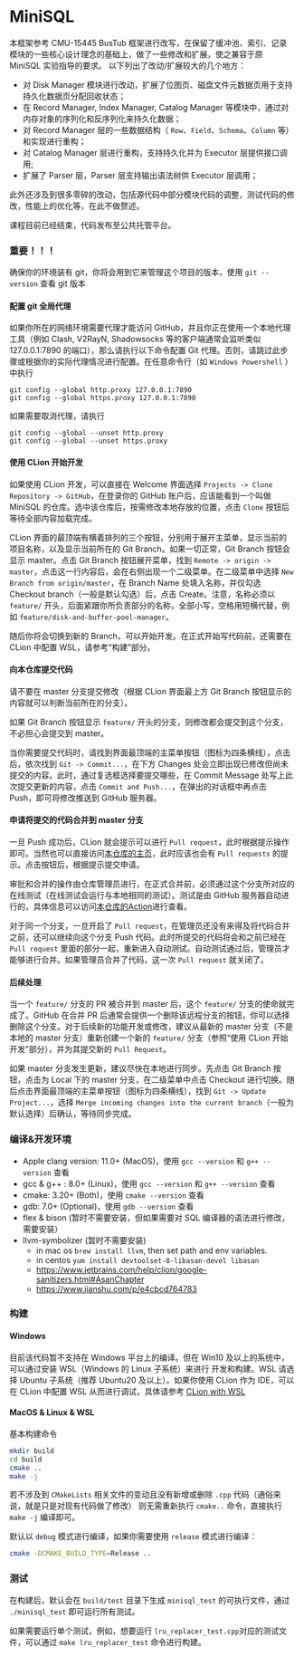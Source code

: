 # MiniSQL


本框架参考 CMU-15445 BusTub 框架进行改写，在保留了缓冲池、索引、记录模块的一些核心设计理念的基础上，做了一些修改和扩展，使之兼容于原 MiniSQL 实验指导的要求。
以下列出了改动/扩展较大的几个地方：

- 对 Disk Manager 模块进行改动，扩展了位图页、磁盘文件元数据页用于支持持久化数据页分配回收状态；
- 在 Record Manager, Index Manager, Catalog Manager 等模块中，通过对内存对象的序列化和反序列化来持久化数据；
- 对 Record Manager 层的一些数据结构（ `Row`、`Field`、`Schema`、`Column` 等）和实现进行重构；
- 对 Catalog Manager 层进行重构，支持持久化并为 Executor 层提供接口调用;
- 扩展了 Parser 层，Parser 层支持输出语法树供 Executor 层调用；

此外还涉及到很多零碎的改动，包括源代码中部分模块代码的调整，测试代码的修改，性能上的优化等，在此不做赘述。


课程目前已经结束，代码发布至公共托管平台。

### 重要！！！

确保你的环境装有 git，你将会用到它来管理这个项目的版本，使用 `git --version` 查看 git 版本

#### 配置 git 全局代理

如果你所在的网络环境需要代理才能访问 GitHub，并且你正在使用一个本地代理工具（例如 Clash, V2RayN, Shadowsocks 等的客户端通常会监听类似 127.0.0.1:7890 的端口），那么请执行以下命令配置 Git 代理。否则，请跳过此步骤或根据你的实际代理情况进行配置。在任意命令行（如 `Windows Powershell` ）中执行

```
git config --global http.proxy 127.0.0.1:7890
git config --global https.proxy 127.0.0.1:7890
```

如果需要取消代理，请执行

```
git config --global --unset http.proxy
git config --global --unset https.proxy
```

#### 使用 CLion 开始开发

如果使用 CLion 开发，可以直接在 Welcome 界面选择 `Projects -> Clone Repository -> GitHub`，在登录你的 GitHub 账户后，应该能看到一个叫做 MiniSQL 的仓库。选中该仓库后，按需修改本地存放的位置，点击 `Clone` 按钮后等待全部内容加载完成。

CLion 界面的最顶端有横着排列的三个按钮，分别用于展开主菜单，显示当前的项目名称，以及显示当前所在的 Git Branch。如果一切正常，Git Branch 按钮会显示 master。点击 Git Branch 按钮展开菜单，找到 `Remote -> origin -> master`，点击这一行内容后，会在右侧出现一个二级菜单。在二级菜单中选择 `New Branch from origin/master`，在 Branch Name 处填入名称，并仅勾选 Checkout branch（一般是默认勾选）后，点击 Create。注意，名称必须以 `feature/` 开头，后面紧跟你所负责部分的名称，全部小写，空格用短横代替，例如 `feature/disk-and-buffer-pool-manager`。

随后你将会切换到新的 Branch，可以开始开发。在正式开始写代码前，还需要在 CLion 中配置 WSL，请参考“构建”部分。

#### 向本仓库提交代码

请不要在 master 分支提交修改（根据 CLion 界面最上方 Git Branch 按钮显示的内容就可以判断当前所在的分支）。

如果 Git Branch 按钮显示 `feature/` 开头的分支，则修改都会提交到这个分支，不必担心会提交到 master。

当你需要提交代码时，请找到界面最顶端的主菜单按钮（图标为四条横线），点击后，依次找到 `Git -> Commit...`，在下方 Changes 处会立即出现已修改但尚未提交的内容。此时，通过复选框选择要提交哪些，在 Commit Message 处写上此次提交更新的内容，点击 `Commit and Push...`，在弹出的对话框中再点击 Push，即可将修改推送到 GitHub 服务器。

#### 申请将提交的代码合并到 master 分支

一旦 Push 成功后，CLion 就会提示可以进行 `Pull request`，此时根据提示操作即可。当然也可以直接访问[本仓库的主页](https://github.com/Jerry-Gren/MiniSQL/)，此时应该也会有 `Pull requests` 的提示。点击按钮后，根据提示提交申请。

审批和合并的操作由仓库管理员进行，在正式合并前，必须通过这个分支所对应的在线测试（在线测试会运行与本地相同的测试）。测试是由 GitHub 服务器自动进行的，具体信息可以访问[本仓库的Action](https://github.com/Jerry-Gren/MiniSQL/actions)进行查看。

对于同一个分支，一旦开启了 `Pull request`，在管理员还没有来得及将代码合并之前，还可以继续向这个分支 Push 代码。此时所提交的代码将会和之前已经在 `Pull request` 里面的部分一起，重新进入自动测试。自动测试通过后，管理员才能够进行合并。如果管理员合并了代码，这一次 `Pull request` 就关闭了。

#### 后续处理

当一个 `feature/` 分支的 PR 被合并到 master 后，这个 `feature/` 分支的使命就完成了。GitHub 在合并 PR 后通常会提供一个删除该远程分支的按钮，你可以选择删除这个分支。对于后续新的功能开发或修改，建议从最新的 master 分支（不是本地的 master 分支）重新创建一个新的 `feature/` 分支（参照“使用 CLion 开始开发”部分），并为其提交新的 `Pull Request`。

如果 master 分支发生更新，建议尽快在本地进行同步。先点击 Git Branch 按钮，点击为 Local 下的 master 分支，在二级菜单中点击 Checkout 进行切换。随后点击界面最顶端的主菜单按钮（图标为四条横线），找到 `Git -> Update Project...`，选择 `Merge incoming changes into the current branch`（一般为默认选择）后确认，等待同步完成。

### 编译&开发环境

- Apple clang version: 11.0+ (MacOS)，使用 `gcc --version` 和 `g++ --version` 查看
- gcc & g++ : 8.0+ (Linux)，使用 `gcc --version` 和 `g++ --version` 查看
- cmake: 3.20+ (Both)，使用 `cmake --version` 查看
- gdb: 7.0+ (Optional)，使用 `gdb --version` 查看
- flex & bison (暂时不需要安装，但如果需要对 SQL 编译器的语法进行修改，需要安装）
- llvm-symbolizer (暂时不需要安装)
  - in mac os `brew install llvm`, then set path and env variables.
  - in centos `yum install devtoolset-8-libasan-devel libasan`
  - https://www.jetbrains.com/help/clion/google-sanitizers.html#AsanChapter
  - https://www.jianshu.com/p/e4cbcd764783

### 构建

#### Windows

目前该代码暂不支持在 Windows 平台上的编译。但在 Win10 及以上的系统中，可以通过安装 WSL（Windows 的 Linux 子系统）来进行
开发和构建。WSL 请选择 Ubuntu 子系统（推荐 Ubuntu20 及以上）。如果你使用 CLion 作为 IDE，可以在 CLion 中配置 WSL 从而进行调试，具体请参考
[CLion with WSL](https://blog.jetbrains.com/clion/2018/01/clion-and-linux-toolchain-on-windows-are-now-friends/)

#### MacOS & Linux & WSL

基本构建命令

```bash
mkdir build
cd build
cmake ..
make -j
```

若不涉及到 `CMakeLists` 相关文件的变动且没有新增或删除 `.cpp` 代码（通俗来说，就是只是对现有代码做了修改）
则无需重新执行 `cmake..` 命令，直接执行 `make -j` 编译即可。

默认以 `debug` 模式进行编译，如果你需要使用 `release` 模式进行编译：

```bash
cmake -DCMAKE_BUILD_TYPE=Release ..
```

### 测试

在构建后，默认会在 `build/test` 目录下生成 `minisql_test` 的可执行文件，通过 `./minisql_test` 即可运行所有测试。

如果需要运行单个测试，例如，想要运行 `lru_replacer_test.cpp`对应的测试文件，可以通过 `make lru_replacer_test`
命令进行构建。

